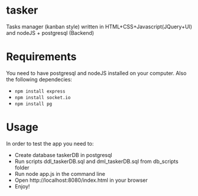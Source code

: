 tasker
======

Tasks manager (kanban style) written in HTML+CSS+Javascript(JQuery+UI) and nodeJS + postgresql (Backend)

Requirements
============

You need to have postgresql and nodeJS installed on your computer. Also the following dependecies:
* `npm install express`
* `npm install socket.io`
* `npm install pg`

Usage
======

In order to test the app you need to:

* Create database taskerDB in postgresql
* Run scripts ddl_taskerDB.sql and dml_taskerDB.sql from db_scripts folder
* Run node app.js in the command line
* Open http://localhost:8080/index.html in your browser
* Enjoy!
